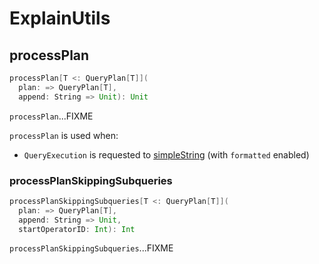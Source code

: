 # ExplainUtils

## <span id="processPlan"> processPlan

```scala
processPlan[T <: QueryPlan[T]](
  plan: => QueryPlan[T],
  append: String => Unit): Unit
```

`processPlan`...FIXME

`processPlan` is used when:

* `QueryExecution` is requested to [simpleString](QueryExecution.md#simpleString) (with `formatted` enabled)

### <span id="processPlanSkippingSubqueries"> processPlanSkippingSubqueries

```scala
processPlanSkippingSubqueries[T <: QueryPlan[T]](
  plan: => QueryPlan[T],
  append: String => Unit,
  startOperatorID: Int): Int
```

`processPlanSkippingSubqueries`...FIXME
